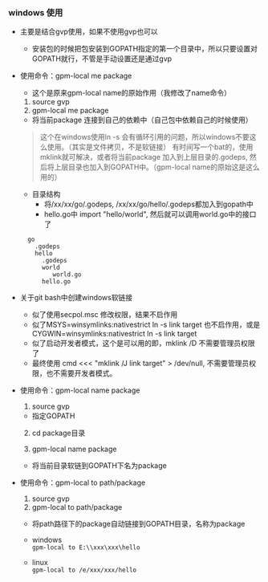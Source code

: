 ### windows 使用
 * 主要是结合gvp使用，如果不使用gvp也可以
   + 安装包的时候把包安装到GOPATH指定的第一个目录中，所以只要设置对GOPATH就行，不管是手动设置还是通过gvp
   
 * 使用命令：gpm-local me package 
   + 这个是原来gpm-local name的原始作用（我修改了name命令）
   1. source gvp
   2. gpm-local me package 
     + 将当前package 连接到自己的依赖中（自己包中依赖自己的时候使用）
     
   > 这个在windows使用ln -s 会有循环引用的问题，所以windows不要这么使用。（其实是文件拷贝，不是软链接）
   > 有时间写一个bat的，使用mklink就可解决，或者将当前package 加入到上层目录的.godeps, 然后将上层目录也加入到GOPATH中。（gpm-local name的原始这是这么用的）
 
   * 目录结构
     + 将/xx/xx/go/.godeps, /xx/xx/go/hello/.godeps都加入到gopath中
     + hello.go中 import "hello/world", 然后就可以调用world.go中的接口了
   ``` 
     go
       .godeps
       hello
         .godeps
         world
            world.go
         hello.go
   ```
   
 * 关于git bash中创建windows软链接
   + 似了使用secpol.msc 修改权限，结果不启作用
   + 似了MSYS=winsymlinks:nativestrict ln -s link target 也不启作用，或是CYGWIN=winsymlinks:nativestrict ln -s link target 
   + 似了启动开发者模式，这个是可以用的即，mklink /D 不需要管理员权限了
   + 最终使用 cmd <<< "mklink /J link target" > /dev/null, 不需要管理员权限，也不需要开发者模式。
   
 * 使用命令：gpm-local name package
   1. source gvp
     + 指定GOPATH
   2. cd package目录
   
   3. gpm-local name package
     + 将当前目录软链到GOPATH下名为package
   
 * 使用命令：gpm-local to path/package
   1. source gvp 
   2. gpm-local to path/package
     + 将path路径下的package自动链接到GOPATH目录，名称为package
     
   + windows   
     `gpm-local to E:\\xxx\xxx\hello`
   + linux   
     `gpm-local to /e/xxx/xxx/hello`  
   
   
   
   
   